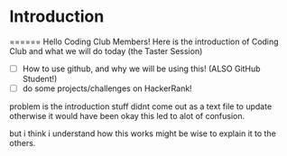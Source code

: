 # Introduction
======
Hello Coding Club Members!
Here is the introduction of Coding Club and what we will do today (the Taster Session)

- [ ] How to use github, and why we will be using this! (ALSO GitHub Student!)
- [ ] do some projects/challenges on HackerRank!

problem is the introduction stuff didnt come out as a text file to update otherwise it would have been okay
this led to alot of confusion.

but i think i understand how this works might be wise to explain it to the others.